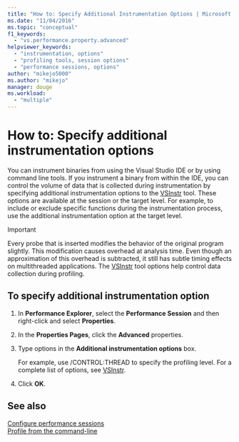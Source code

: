 ```yaml
---
title: "How to: Specify Additional Instrumentation Options | Microsoft Docs"
ms.date: "11/04/2016"
ms.topic: "conceptual"
f1_keywords: 
  - "vs.performance.property.advanced"
helpviewer_keywords: 
  - "instrumentation, options"
  - "profiling tools, session options"
  - "performance sessions, options"
author: "mikejo5000"
ms.author: "mikejo"
manager: douge
ms.workload: 
  - "multiple"
---
```

# How to: Specify additional instrumentation options

You can instrument binaries from using the Visual Studio IDE or by using command line tools. If you instrument a binary from within the IDE, you can control the volume of data that is collected during instrumentation by specifying additional instrumentation options to the [VSInstr](../profiling/vsinstr.md) tool. These options are available at the session or the target level. For example, to include or exclude specific functions during the instrumentation process, use the additional instrumentation option at the target level.

> [!IMPORTANT]
> Every probe that is inserted modifies the behavior of the original program slightly. This modification causes overhead at analysis time. Even though an approximation of this overhead is subtracted, it still has subtle timing effects on multithreaded applications. The [VSInstr](../profiling/vsinstr.md) tool options help control data collection during profiling.

## To specify additional instrumentation option

1. In **Performance Explorer**, select the **Performance Session** and then right-click and select **Properties**.

2. In the **Properties Pages**, click the **Advanced** properties.

3. Type options in the **Additional instrumentation options** box.

     For example, use /CONTROL:THREAD to specify the profiling level. For a complete list of options, see [VSInstr](../profiling/vsinstr.md).

4. Click **OK**.

## See also

[Configure performance sessions](../profiling/configuring-performance-sessions.md)  
[Profile from the command-line](../profiling/using-the-profiling-tools-from-the-command-line.md)